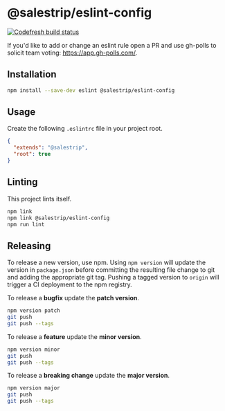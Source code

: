 # @salestrip/eslint-config

[![Codefresh build status]( https://g.codefresh.io/api/badges/pipeline/salestrip/salestrip%2Feslint-config%2Fmain?branch=master&key=eyJhbGciOiJIUzI1NiJ9.NWIxOGIyMWNlMjZmNGMwMDAxZTE5MDY1.oEsGHB32WQHF0m7CSbmuJY3eUH5HAx0sxVI6TBF3gsk&type=cf-1)]( https://g.codefresh.io/pipelines/main/builds?repoOwner=salestrip&repoName=eslint-config&serviceName=salestrip%2Feslint-config&filter=trigger:build~Build;branch:master;pipeline:5b20de9941eb3c0c00c0942c~main)

If you'd like to add or change an eslint rule open a PR and use gh-polls to solicit team voting: https://app.gh-polls.com/.

## Installation

```bash
npm install --save-dev eslint @salestrip/eslint-config
```

## Usage

Create the following `.eslintrc` file in your project root.

```json
{
  "extends": "@salestrip",
  "root": true
}
```

## Linting

This project lints itself.

```bash
npm link
npm link @salestrip/eslint-config
npm run lint
```

## Releasing

To release a new version, use npm. Using `npm version` will update the version in `package.json` before committing the resulting file change to git and adding the appropriate git tag. Pushing a tagged version to `origin` will trigger a CI deployment to the npm registry.

To release a **bugfix** update the **patch version**.

```bash
npm version patch
git push
git push --tags
```

To release a **feature** update the **minor version**.

```bash
npm version minor
git push
git push --tags
```

To release a **breaking change** update the **major version**.

```bash
npm version major
git push
git push --tags
```
